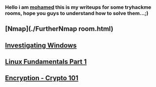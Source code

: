 ### Hello i am [mohamed](https://twitter.com/0xMohomiester) this is my writeups for some tryhackme rooms, hope you guys to understand how to solve them...;)

## [Nmap](./FurtherNmap room.html)

## [Investigating Windows](./Windows.html)

## [Linux Fundamentals Part 1](./Linux.html)

## [Encryption - Crypto 101](./crypto101.html)

